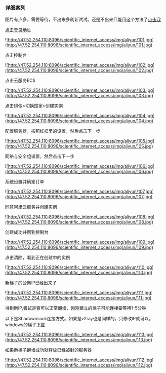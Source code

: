 ### 详细案列

图片有点多，需要等待，不出来多刷新试试。还是不出来只能用这个方法了[点击我](http://47.52.254.110:8096/scientific_internet_access/html/ALIYUN_COPY.html)

[点击登录地址](https://account.aliyun.com/login/qr_login.htm)

![http://47.52.254.110:8096/scientific_internet_access/img/aliyun/101.jpg](http://47.52.254.110:8096/scientific_internet_access/img/aliyun/101.jpg)

点击控制台

![http://47.52.254.110:8096/scientific_internet_access/img/aliyun/102.jpg](http://47.52.254.110:8096/scientific_internet_access/img/aliyun/102.jpg)

点击云服务ECS

![http://47.52.254.110:8096/scientific_internet_access/img/aliyun/103.jpg](http://47.52.254.110:8096/scientific_internet_access/img/aliyun/103.jpg)

点击镜像>切换国家>创建实例

![http://47.52.254.110:8096/scientific_internet_access/img/aliyun/104.jpg](http://47.52.254.110:8096/scientific_internet_access/img/aliyun/104.jpg)

配置服务器，按照红框里的设置，然后点击下一步

![http://47.52.254.110:8096/scientific_internet_access/img/aliyun/105.jpg](http://47.52.254.110:8096/scientific_internet_access/img/aliyun/105.jpg)

网络与安全组设置，然后点击下一步

![http://47.52.254.110:8096/scientific_internet_access/img/aliyun/106.jpg](http://47.52.254.110:8096/scientific_internet_access/img/aliyun/106.jpg)

系统设置并确定订单

![http://47.52.254.110:8096/scientific_internet_access/img/aliyun/107.jpg](http://47.52.254.110:8096/scientific_internet_access/img/aliyun/107.jpg)

同意阿里云服务并创建实例

![http://47.52.254.110:8096/scientific_internet_access/img/aliyun/108.jpg](http://47.52.254.110:8096/scientific_internet_access/img/aliyun/108.jpg)

创建成功并回到控制台

![http://47.52.254.110:8096/scientific_internet_access/img/aliyun/109.jpg](http://47.52.254.110:8096/scientific_internet_access/img/aliyun/109.jpg)

点击清除，看到正在创建中的实例

![http://47.52.254.110:8096/scientific_internet_access/img/aliyun/110.jpg](http://47.52.254.110:8096/scientific_internet_access/img/aliyun/110.jpg)

新梯子的公网IP已经出来了

![http://47.52.254.110:8096/scientific_internet_access/img/aliyun/111.jpg](http://47.52.254.110:8096/scientific_internet_access/img/aliyun/111.jpg)

得到新IP,尝试是否可以正常翻墙，刚刚建立的梯子可能连接要等待1-5分钟

以下是Shadownsock连接方式。如果是v2ray也是同样的，只修改IP就可以。
windows的梯子[下载](https://github.com/shadowsocks/shadowsocks-windows/wiki/Shadowsocks-Windows-%E4%BD%BF%E7%94%A8%E8%AF%B4%E6%98%8E)

![http://47.52.254.110:8096/scientific_internet_access/img/aliyun/113.jpg](http://47.52.254.110:8096/scientific_internet_access/img/aliyun/113.jpg)


如果新梯子翻墙成功就释放已经被封的服务器

![http://47.52.254.110:8096/scientific_internet_access/img/aliyun/112.jpg](http://47.52.254.110:8096/scientific_internet_access/img/aliyun/112.jpg)







